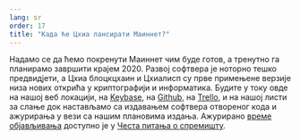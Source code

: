 ```yaml
---
lang: sr
order: 17
title: "Када ће Цхиа лансирати Маиннет?"
---
```


Надамо се да ћемо покренути Маиннет чим буде готов, а тренутно га планирамо завршити крајем 2020. Развој софтвера је ноторно тешко предвидјети, а Цхиа блоцкцхаин и Цхиалисп су прве примењене верзије низа нових открића у криптографији и информатика. Будите у току овде на нашој веб локацији, на [Keybase](https://keybase.io/team/chia_network.public), на [Github](https://github.com/Chia-Network/), на [Trello](https://trello.com/b/ZuNx7sET/engineering-core), и на нашој листи за слање док настављамо са издавањем софтвера отвореног кода и ажурирања у вези са нашим плановима издања. Ажурирано [време објављивања](https://github.com/Chia-Network/chia-blockchain/wiki/FAQ#when-mainnet) доступно је у [Честа питања о спремишту](https://github.com/Chia-Network/chia-blockchain/wiki/FAQ).
